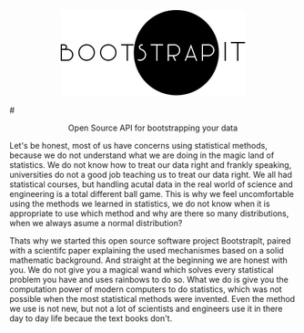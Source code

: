 <p align="center">
  <img src="/bootstrapit_logo.png">
</p>
#

<p align="center">
Open Source API for bootstrapping your data
</p>


Let's be honest, most of us have concerns using statistical methods, because we do not 
understand what we are doing in the magic land of statistics. We do not know how to treat our data right
and frankly speaking, universities do not a good job teaching us to treat our data right. We all had 
statistical courses, but handling acutal data in the real world of science and engineering is a total different
ball game. This is why we feel uncomfortable using the methods we learned in statistics, we do not know when it is appropriate to use which method and why are there so many distributions, when we always asume a normal distribution?

Thats why we started this open source software project BootstrapIt, paired with a scientifc paper explaining the used mechanismes based on 
a solid mathematic background. And straight at the beginning we are honest with you. We do not give you a magical wand which solves 
every statistical problem you have and uses rainbows to do so. What we do is give you the computation power of modern computers to do statistics,
which was not possible when the most statistical methods were invented. Even the method we use is not new, but not a lot of scientists and engineers 
use it in there day to day life becaue the text books don't.

